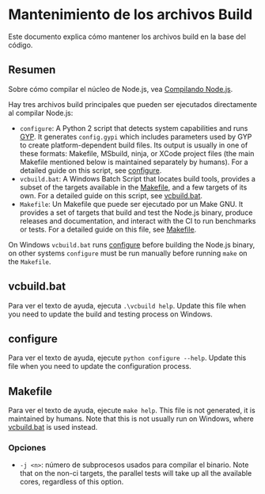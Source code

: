 # Mantenimiento de los archivos Build

Este documento explica cómo mantener los archivos build en la base del código.

## Resumen

Sobre cómo compilar el núcleo de Node.js, vea [Compilando Node.js](../../BUILDING.md).

Hay tres archivos build principales que pueden ser ejecutados directamente al compilar Node.js:

- `configure`: A Python 2 script that detects system capabilities and runs [GYP](https://gyp.gsrc.io/docs/UserDocumentation.md). It generates `config.gypi` which includes parameters used by GYP to create platform-dependent build files. Its output is usually in one of these formats: Makefile, MSbuild, ninja, or XCode project files (the main Makefile mentioned below is maintained separately by humans). For a detailed guide on this script, see [configure](#configure).
- `vcbuild.bat`: A Windows Batch Script that locates build tools, provides a subset of the targets available in the [Makefile](#makefile), and a few targets of its own. For a detailed guide on this script, see [vcbuild.bat](#vcbuildbat).
- `Makefile`: Un Makefile que puede ser ejecutado por un Make GNU. It provides a set of targets that build and test the Node.js binary, produce releases and documentation, and interact with the CI to run benchmarks or tests. For a detailed guide on this file, see [Makefile](#makefile).

On Windows `vcbuild.bat` runs [configure](#configure) before building the Node.js binary, on other systems `configure` must be run manually before running `make` on the `Makefile`.

## vcbuild.bat

Para ver el texto de ayuda, ejecuta `.\vcbuild help`. Update this file when you need to update the build and testing process on Windows.

## configure

Para ver el texto de ayuda, ejecute `python configure --help`. Update this file when you need to update the configuration process.

## Makefile

Para ver el texto de ayuda, ejecute `make help`. This file is not generated, it is maintained by humans. Note that this is not usually run on Windows, where [vcbuild.bat](#vcbuildbat) is used instead.

### Opciones

- `-j <n>`: número de subprocesos usados para compilar el binario. Note that on the non-ci targets, the parallel tests will take up all the available cores, regardless of this option.